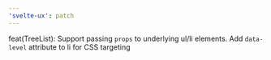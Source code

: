 ```yaml
---
'svelte-ux': patch
---
```


feat(TreeList): Support passing `props` to underlying ul/li elements. Add `data-level` attribute to li for CSS targeting
